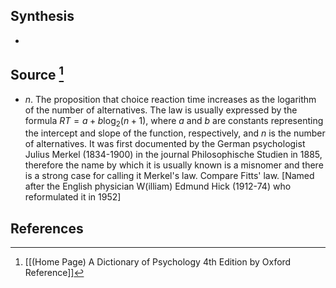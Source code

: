 ## Synthesis
- 
## Source [^1]
- $n$. The proposition that choice reaction time increases as the logarithm of the number of alternatives. The law is usually expressed by the formula $R T=a+b \log _{2}(n+1)$, where $a$ and $b$ are constants representing the intercept and slope of the function, respectively, and $n$ is the number of alternatives. It was first documented by the German psychologist Julius Merkel (1834-1900) in the journal Philosophische Studien in 1885, therefore the name by which it is usually known is a misnomer and there is a strong case for calling it Merkel's law. Compare Fitts' law. \[Named after the English physician W(illiam) Edmund Hick (1912-74) who reformulated it in 1952]
## References

[^1]: [[(Home Page) A Dictionary of Psychology 4th Edition by Oxford Reference]]